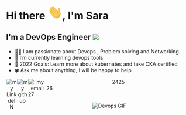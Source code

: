 
# Hi there <img src="https://raw.githubusercontent.com/AbdallahHemdan/AbdallahHemdan/master/wave.gif" width="40px">, I'm Sara 

## I'm a DevOps Engineer  <img src="https://cdn.worldvectorlogo.com/logos/devops-2.svg" width="50px">

- 🏃‍♂️ I am passionate about Devops , Problem solving and Networking.
- 🌱 I’m currently learning devops tools 
- 🥅 2022 Goals: Learn more about kubernates and take CKA certified
- 🍀 Ask me about anything, I will be happy to help
<div align="center">

<a href="https://www.linkedin.com/in/sara-galall/"><img align="left" alt="my LinkdeIN" width="30px" src="https://cdn-icons-png.flaticon.com/512/174/174857.png" draggable="false" /></a>

<a href="https://github.com/sera364">

  <img align="left" alt="my github" width="30px" src="https://cdn-icons-png.flaticon.com/512/733/733609.png" />
</a>
<a href="mailto:galalsara0@gmail.com">

  <img align="left" alt="my email" width="50px" src="https://www.freepnglogos.com/uploads/email-png/email-western-libraries-12.png" draggable="false" />
</a>
24
​
25
</div>
26
<br/>
27
<br/>

<p align="center">  <img src="https://cdn.dribbble.com/users/926537/screenshots/4502902/media/3f8bd37028526e0223e5fd780a318360.gif" alt="Devops GIF" width="500" height="400"></p>
